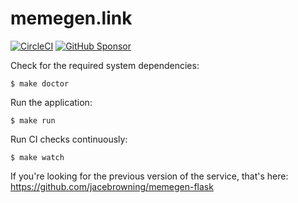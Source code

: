 # memegen.link

[![CircleCI](https://img.shields.io/circleci/build/github/jacebrowning/memegen)](https://circleci.com/gh/jacebrowning/memegen)
[![GitHub Sponsor](https://img.shields.io/badge/server%20costs-%2412%2Fmonth-red)](https://github.com/sponsors/jacebrowning)


Check for the required system dependencies:

```
$ make doctor
```

Run the application:

```
$ make run
```

Run CI checks continuously:

```
$ make watch
```

If you're looking for the previous version of the service, that's here: https://github.com/jacebrowning/memegen-flask
